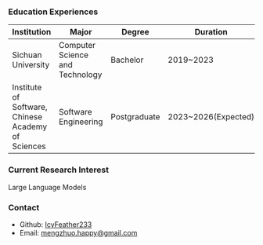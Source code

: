 ### Education Experiences

| Institution | Major | Degree | Duration |
|-------------|-------|--------|----------|
| Sichuan University | Computer Science and Technology | Bachelor | 2019~2023 |
| Institute of Software, Chinese Academy of Sciences | Software Engineering | Postgraduate | 2023~2026(Expected) |

### Current Research Interest

Large Language Models

### Contact

- Github: [IcyFeather233](https://github.com/icyfeather233)
- Email: mengzhuo.happy@gmail.com
